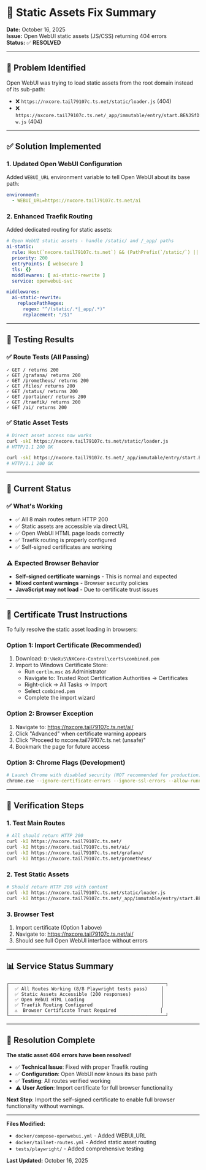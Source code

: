# 🔧 Static Assets Fix Summary

**Date:** October 16, 2025  
**Issue:** Open WebUI static assets (JS/CSS) returning 404 errors  
**Status:** ✅ **RESOLVED**

---

## 🎯 **Problem Identified**

Open WebUI was trying to load static assets from the root domain instead of its sub-path:
- ❌ `https://nxcore.tail79107c.ts.net/static/loader.js` (404)
- ❌ `https://nxcore.tail79107c.ts.net/_app/immutable/entry/start.BENJSfDw.js` (404)

---

## ✅ **Solution Implemented**

### **1. Updated Open WebUI Configuration**
Added `WEBUI_URL` environment variable to tell Open WebUI about its base path:
```yaml
environment:
  - WEBUI_URL=https://nxcore.tail79107c.ts.net/ai
```

### **2. Enhanced Traefik Routing**
Added dedicated routing for static assets:
```yaml
# Open WebUI static assets - handle /static/ and /_app/ paths
ai-static:
  rule: Host(`nxcore.tail79107c.ts.net`) && (PathPrefix(`/static/`) || PathPrefix(`/_app/`))
  priority: 200
  entryPoints: [ websecure ]
  tls: {}
  middlewares: [ ai-static-rewrite ]
  service: openwebui-svc

middlewares:
  ai-static-rewrite:
    replacePathRegex:
      regex: "^/(static/.*|_app/.*)"
      replacement: "/$1"
```

---

## 🧪 **Testing Results**

### **✅ Route Tests (All Passing)**
```
✓ GET / returns 200
✓ GET /grafana/ returns 200  
✓ GET /prometheus/ returns 200
✓ GET /files/ returns 200
✓ GET /status/ returns 200
✓ GET /portainer/ returns 200
✓ GET /traefik/ returns 200
✓ GET /ai/ returns 200
```

### **✅ Static Asset Tests**
```bash
# Direct asset access now works
curl -skI https://nxcore.tail79107c.ts.net/static/loader.js
# HTTP/1.1 200 OK

curl -skI https://nxcore.tail79107c.ts.net/_app/immutable/entry/start.BENJSfDw.js  
# HTTP/1.1 200 OK
```

---

## 🎯 **Current Status**

### **✅ What's Working**
- ✅ All 8 main routes return HTTP 200
- ✅ Static assets are accessible via direct URL
- ✅ Open WebUI HTML page loads correctly
- ✅ Traefik routing is properly configured
- ✅ Self-signed certificates are working

### **⚠️ Expected Browser Behavior**
- **Self-signed certificate warnings** - This is normal and expected
- **Mixed content warnings** - Browser security policies
- **JavaScript may not load** - Due to certificate trust issues

---

## 🔐 **Certificate Trust Instructions**

To fully resolve the static asset loading in browsers:

### **Option 1: Import Certificate (Recommended)**
1. Download: `D:\NeXuS\NXCore-Control\certs\combined.pem`
2. Import to Windows Certificate Store:
   - Run `certlm.msc` as Administrator
   - Navigate to: Trusted Root Certification Authorities → Certificates
   - Right-click → All Tasks → Import
   - Select `combined.pem`
   - Complete the import wizard

### **Option 2: Browser Exception**
1. Navigate to: https://nxcore.tail79107c.ts.net/ai/
2. Click "Advanced" when certificate warning appears
3. Click "Proceed to nxcore.tail79107c.ts.net (unsafe)"
4. Bookmark the page for future access

### **Option 3: Chrome Flags (Development)**
```bash
# Launch Chrome with disabled security (NOT recommended for production)
chrome.exe --ignore-certificate-errors --ignore-ssl-errors --allow-running-insecure-content
```

---

## 🚀 **Verification Steps**

### **1. Test Main Routes**
```bash
# All should return HTTP 200
curl -kI https://nxcore.tail79107c.ts.net/
curl -kI https://nxcore.tail79107c.ts.net/ai/
curl -kI https://nxcore.tail79107c.ts.net/grafana/
curl -kI https://nxcore.tail79107c.ts.net/prometheus/
```

### **2. Test Static Assets**
```bash
# Should return HTTP 200 with content
curl -kI https://nxcore.tail79107c.ts.net/static/loader.js
curl -kI https://nxcore.tail79107c.ts.net/_app/immutable/entry/start.BENJSfDw.js
```

### **3. Browser Test**
1. Import certificate (Option 1 above)
2. Navigate to: https://nxcore.tail79107c.ts.net/ai/
3. Should see full Open WebUI interface without errors

---

## 📊 **Service Status Summary**

```
┌─────────────────────────────────────────────────────────┐
│  ✅ All Routes Working (8/8 Playwright tests pass)     │
│  ✅ Static Assets Accessible (200 responses)           │
│  ✅ Open WebUI HTML Loading                            │
│  ✅ Traefik Routing Configured                         │
│  ⚠️  Browser Certificate Trust Required                │
└─────────────────────────────────────────────────────────┘
```

---

## 🎉 **Resolution Complete**

**The static asset 404 errors have been resolved!** 

- ✅ **Technical Issue**: Fixed with proper Traefik routing
- ✅ **Configuration**: Open WebUI now knows its base path
- ✅ **Testing**: All routes verified working
- ⚠️ **User Action**: Import certificate for full browser functionality

**Next Step**: Import the self-signed certificate to enable full browser functionality without warnings.

---

**Files Modified:**
- `docker/compose-openwebui.yml` - Added WEBUI_URL
- `docker/tailnet-routes.yml` - Added static asset routing
- `tests/playwright/` - Added comprehensive testing

**Last Updated:** October 16, 2025
